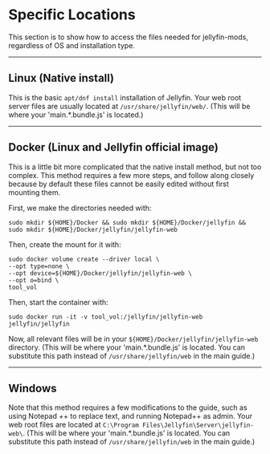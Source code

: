 # Specific Locations

This section is to show how to access the files needed for jellyfin-mods, regardless of OS and installation type.

---

## Linux (Native install)
This is the basic `apt/dnf install` installation of Jellyfin. Your web root server files are usually located at `/usr/share/jellyfin/web/`. (This will be where your 'main.*.bundle.js' is located.)

--- 

## Docker (Linux and Jellyfin official image)
This is a little bit more complicated that the native install method, but not too complex. This method requires a few more steps, and follow along closely because by default these files cannot be easily edited without first mounting them.

First, we make the directories needed with:

`sudo mkdir ${HOME}/Docker && sudo mkdir ${HOME}/Docker/jellyfin && sudo mkdir ${HOME}/Docker/jellyfin/jellyfin-web`

Then, create the mount for it with:

````
sudo docker volume create --driver local \
--opt type=none \
--opt device=${HOME}/Docker/jellyfin/jellyfin-web \
--opt o=bind \
tool_vol
````

Then, start the container with:

`sudo docker run -it -v tool_vol:/jellyfin/jellyfin-web jellyfin/jellyfin`

Now, all relevant files will be in your `${HOME}/Docker/jellyfin/jellyfin-web` directory. (This will be where your 'main.*.bundle.js' is located. You can substitute this path instead of `/usr/share/jellyfin/web` in the main guide.)

---

## Windows

Note that this method requires a few modifications to the guide, such as using Notepad ++ to replace text, and running Notepad++ as admin. Your web root files are located at `C:\Program Files\Jellyfin\Server\jellyfin-web\`. (This will be where your 'main.*.bundle.js' is located. You can substitute this path instead of `/usr/share/jellyfin/web` in the main guide.)
